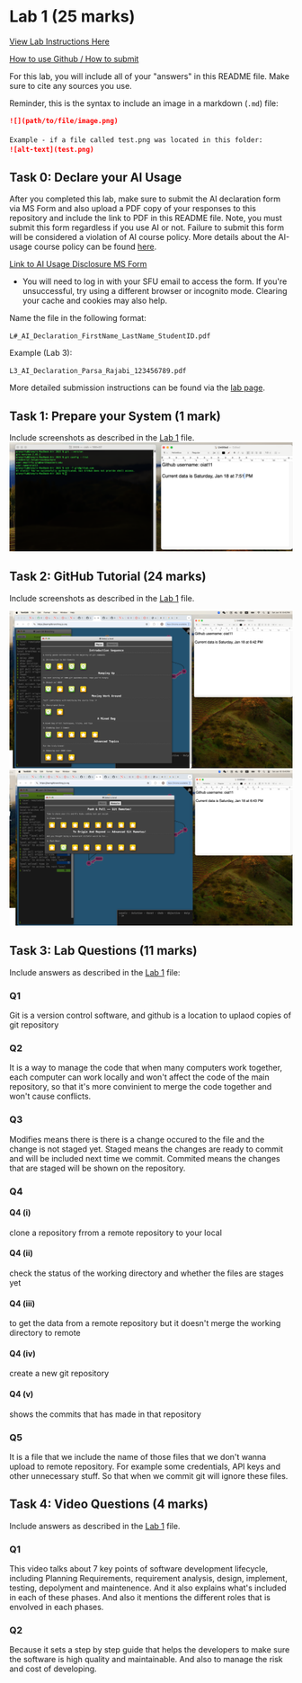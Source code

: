 # Lab 1 (25 marks)

[View Lab Instructions Here](L1.md)

[How to use Github / How to submit](https://parsa-rajabi.github.io/CS-5500/#/labs?id=github-classroom)

For this lab, you will include all of your "answers" in this README file. Make sure to cite any sources you use. 

Reminder, this is the syntax to include an image in a markdown (`.md`) file:
```markdown
![](path/to/file/image.png)

Example - if a file called test.png was located in this folder:
![alt-text](test.png)
```

## Task 0: Declare your AI Usage

After you completed this lab, make sure to submit the AI declaration form via MS Form and also upload a PDF copy of your responses to this repository and include the link to PDF in this README file. Note, you must submit this form regardless if you use AI or not. Failure to submit this form will be considered a violation of AI course policy. More details about the AI-usage course policy can be found [here](https://parsa-rajabi.github.io/CS-5500/#/ai-policy).

[Link to AI Usage Disclosure MS Form](https://parsa-rajabi.github.io/CS-5500/#/ai-policy?id=disclosure-of-ai-use)

- You will need to log in with your SFU email to access the form. If you're unsuccessful, try using a different browser or incognito mode. Clearing your cache and cookies may also help.

Name the file in the following format: 

`L#_AI_Declaration_FirstName_LastName_StudentID.pdf`

Example (Lab 3):

`L3_AI_Declaration_Parsa_Rajabi_123456789.pdf`


More detailed submission instructions can be found via the [lab page](https://parsa-rajabi.github.io/CS-5500/#/labs).


## Task 1: Prepare your System (1 mark)

Include screenshots as described in the [Lab 1](L1.md) file.
![alt-text](images/Task1.png)


## Task 2: GitHub Tutorial (24 marks)

Include screenshots as described in the [Lab 1](L1.md) file.

![alt-text](images/Task2-Main.png)
![alt-text](images/Task2-Remote.png)

## Task 3: Lab Questions (11 marks)

Include answers as described in the [Lab 1](L1.md) file:

### Q1

Git is a version control software, and github is a location to uplaod copies of git repository

### Q2

It is a way to manage the code that when many computers work together, each computer can work locally and won't affect the code of the main repository, so that it's more convinient to merge the code together and won't cause conflicts.

### Q3

Modifies means there is there is a change occured to the file and the change is not staged yet. Staged means the changes are ready to commit and will be included next time we commit. Commited means the changes that are staged will be shown on the repository.

### Q4

#### Q4 (i)

clone a repository frrom a remote repository to your local

#### Q4 (ii)

check the status of the working directory and whether the files are stages yet

#### Q4 (iii)

to get the data from a remote repository but it doesn't merge the working directory to remote

#### Q4 (iv)

create a new git repository

#### Q4 (v)

shows the commits that has made in that repository

### Q5

It is a file that we include the name of those files that we don't wanna upload to remote repository. For example some credentials, API keys and other unnecessary stuff. So that when we commit git will ignore these files.

## Task 4: Video Questions (4 marks)

Include answers as described in the [Lab 1](L1.md) file.

### Q1

This video talks about 7 key points of software development lifecycle, including Planning Requirements, requirement analysis, design, implement, testing, depolyment and maintenence. And it also explains what's included in each of these phases. And also it mentions the different roles that is envolved in each phases.

### Q2

Because it sets a step by step guide that helps the developers to make sure the software is high quality and maintainable. And also to manage the risk and cost of developing. 